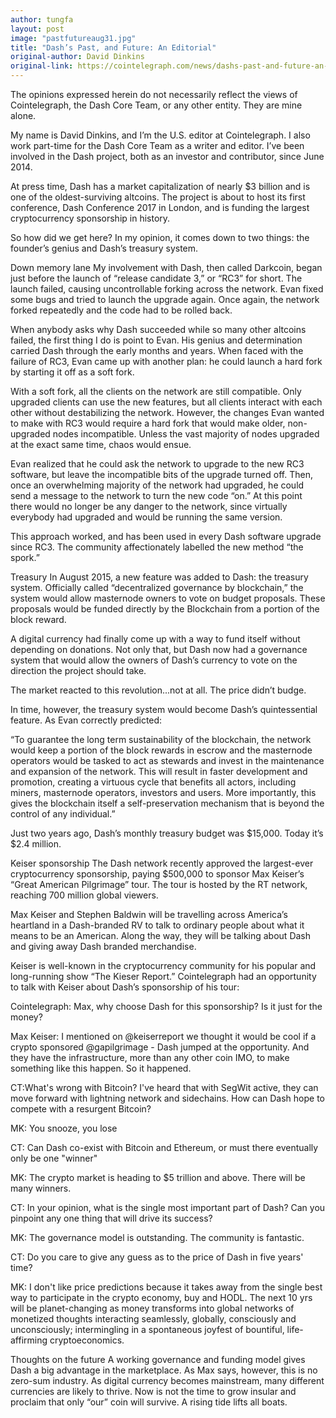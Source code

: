 ```yaml
---
author: tungfa
layout: post
image: "pastfutureaug31.jpg"
title: "Dash’s Past, and Future: An Editorial"
original-author: David Dinkins 
original-link: https://cointelegraph.com/news/dashs-past-and-future-an-editorial
---
```


The opinions expressed herein do not necessarily reflect the views of Cointelegraph, the Dash Core Team, or any other entity. They are mine alone.

My name is David Dinkins, and I’m the U.S. editor at Cointelegraph. I also work part-time for the Dash Core Team as a writer and editor. I’ve been involved in the Dash project, both as an investor and contributor, since June 2014.

At press time, Dash has a market capitalization of nearly $3 billion and is one of the oldest-surviving altcoins. The project is about to host its first conference, Dash Conference 2017 in London, and is funding the largest cryptocurrency sponsorship in history.

So how did we get here? In my opinion, it comes down to two things: the founder’s genius and Dash’s treasury system.

Down memory lane
My involvement with Dash, then called Darkcoin, began just before the launch of “release candidate 3,” or “RC3” for short. The launch failed, causing uncontrollable forking across the network. Evan fixed some bugs and tried to launch the upgrade again. Once again, the network forked repeatedly and the code had to be rolled back.

When anybody asks why Dash succeeded while so many other altcoins failed, the first thing I do is point to Evan. His genius and determination carried Dash through the early months and years. When faced with the failure of RC3, Evan came up with another plan: he could launch a hard fork by starting it off as a soft fork.

With a soft fork, all the clients on the network are still compatible. Only upgraded clients can use the new features, but all clients interact with each other without destabilizing the network. However, the changes Evan wanted to make with RC3 would require a hard fork that would make older, non-upgraded nodes incompatible. Unless the vast majority of nodes upgraded at the exact same time, chaos would ensue.

Evan realized that he could ask the network to upgrade to the new RC3 software, but leave the incompatible bits of the upgrade turned off. Then, once an overwhelming majority of the network had upgraded, he could send a message to the network to turn the new code “on.” At this point there would no longer be any danger to the network, since virtually everybody had upgraded and would be running the same version.

This approach worked, and has been used in every Dash software upgrade since RC3. The community affectionately labelled the new method “the spork.”

Treasury
In August 2015, a new feature was added to Dash: the treasury system. Officially called “decentralized governance by blockchain,” the system would allow masternode owners to vote on budget proposals. These proposals would be funded directly by the Blockchain from a portion of the block reward.

A digital currency had finally come up with a way to fund itself without depending on donations. Not only that, but Dash now had a governance system that would allow the owners of Dash’s currency to vote on the direction the project should take.

The market reacted to this revolution...not at all. The price didn’t budge.

In time, however, the treasury system would become Dash’s quintessential feature. As Evan correctly predicted:

“To guarantee the long term sustainability of the blockchain, the network would keep a portion of the block rewards in escrow and the masternode operators would be tasked to act as stewards and invest in the maintenance and expansion of the network. This will result in faster development and promotion, creating a virtuous cycle that benefits all actors, including miners, masternode operators, investors and users. More importantly, this gives the blockchain itself a self-preservation mechanism that is beyond the control of any individual.”

Just two years ago, Dash’s monthly treasury budget was $15,000. Today it’s $2.4 million.

Keiser sponsorship
The Dash network recently approved the largest-ever cryptocurrency sponsorship, paying $500,000 to sponsor Max Keiser’s “Great American Pilgrimage” tour. The tour is hosted by the RT network, reaching 700 million global viewers.

Max Keiser and Stephen Baldwin will be travelling across America’s heartland in a Dash-branded RV to talk to ordinary people about what it means to be an American. Along the way, they will be talking about Dash and giving away Dash branded merchandise.

Keiser is well-known in the cryptocurrency community for his popular and long-running show “The Kieser Report.” Cointelegraph had an opportunity to talk with Keiser about Dash’s sponsorship of his tour:

Cointelegraph: Max, why choose Dash for this sponsorship? Is it just for the money?

Max Keiser: I mentioned on @keiserreport we thought it would be cool if a crypto sponsored @gapilgrimage - Dash jumped at the opportunity. And they have the infrastructure, more than any other coin IMO, to make something like this happen.  So it happened.

CT:What's wrong with Bitcoin? I've heard that with SegWit active, they can move forward with lightning network and sidechains. How can Dash hope to compete with a resurgent Bitcoin?

MK: You snooze, you lose

CT: Can Dash co-exist with Bitcoin and Ethereum, or must there eventually only be one "winner"

MK: The crypto market is heading to $5 trillion and above.  There will be many winners.

CT: In your opinion, what is the single most important part of Dash? Can you pinpoint any one thing that will drive its success?

MK: The governance model is outstanding.  The community is fantastic.

CT: Do you care to give any guess as to the price of Dash in five years' time?

MK: I don't like price predictions because it takes away from the single best way to participate in the crypto economy, buy and HODL. The next 10 yrs will be planet-changing as money transforms into global networks of monetized thoughts interacting seamlessly, globally, consciously and unconsciously; intermingling in a spontaneous joyfest of bountiful, life-affirming cryptoeconomics.

Thoughts on the future
A working governance and funding model gives Dash a big advantage in the marketplace. As Max says, however, this is no zero-sum industry. As digital currency becomes mainstream, many different currencies are likely to thrive. Now is not the time to grow insular and proclaim that only “our” coin will survive. A rising tide lifts all boats.

